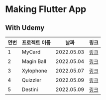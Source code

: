 # Making Flutter App

## With Udemy
| 연번 | 프로젝트 이름 | 날짜       | 링크                  |
| ---- | ------------- | ---------- | --------------------- |
| 1    | MyCard        | 2022.05.03 | [링크](./my_card/)    |
| 2    | Magin Ball    | 2022.05.04 | [링크](./magin_ball/) |
| 3    | Xylophone     | 2022.05.07 | [링크](./xylophone/)  |
| 4    | Quizzler      | 2022.05.09 | [링크](./quizzler/)   |
| 5    | Destini       | 2022.05.09 | [링크](./destini/)    |
